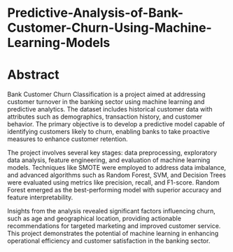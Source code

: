 # Predictive-Analysis-of-Bank-Customer-Churn-Using-Machine-Learning-Models

# Abstract
Bank Customer Churn Classification is a project aimed at addressing customer turnover in the banking sector using machine learning and predictive analytics. The dataset includes historical customer data with attributes such as demographics, transaction history, and customer behavior. The primary objective is to develop a predictive model capable of identifying customers likely to churn, enabling banks to take proactive measures to enhance customer retention.

The project involves several key stages: data preprocessing, exploratory data analysis, feature engineering, and evaluation of machine learning models. Techniques like SMOTE were employed to address data imbalance, and advanced algorithms such as Random Forest, SVM, and Decision Trees were evaluated using metrics like precision, recall, and F1-score. Random Forest emerged as the best-performing model with superior accuracy and feature interpretability.

Insights from the analysis revealed significant factors influencing churn, such as age and geographical location, providing actionable recommendations for targeted marketing and improved customer service. This project demonstrates the potential of machine learning in enhancing operational efficiency and customer satisfaction in the banking sector.

